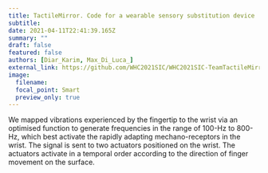```yaml
---
title: TactileMirror. Code for a wearable sensory substitution device
subtitle:
date: 2021-04-11T22:41:39.165Z
summary: ""
draft: false
featured: false
authors: [Diar_Karim, Max_Di_Luca_]
external_link: https://github.com/WHC2021SIC/WHC2021SIC-TeamTactileMirror.git
image:
  filename:
  focal_point: Smart
  preview_only: true
---
```


We mapped vibrations experienced by the fingertip to the wrist via an optimised function to generate frequencies in the range of 100-Hz to 800-Hz, which best activate the rapidly adapting mechano-receptors in the wrist. The signal is sent to two actuators positioned on the wrist. The actuators activate in a temporal order according to the direction of finger movement on the surface.